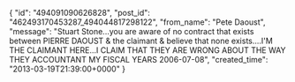  {
   "id": "494091090626828",
   "post_id": "462493170453287_494044817298122",
   "from_name": "Pete Daoust",
   "message": "Stuart Stone...you are aware of no contract that exists between PIERRE DAOUST & the claimant & believe that none exists....I'M THE CLAIMANT HERE...I CLAIM THAT THEY ARE WRONG ABOUT THE WAY THEY ACCOUNTANT MY FISCAL YEARS 2006-07-08",
   "created_time": "2013-03-19T21:39:00+0000"
 }

